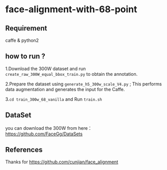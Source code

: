 # face-alignment-with-68-point

## Requirement

caffe & python2




## how to run ? 

1.Download the 300W dataset and run `create_raw_300W_equal_bbox_train.py` to obtain the annotation.

2.Prepare the dataset using `generate_h5_300w_scale_V4.py` ; This performs data augmentation and generates the input for the Caffe.

3.`cd train_300w_68_vanilla` and Run `train.sh` 

## DataSet
you can download the 300W from here： https://github.com/FaceGg/DataSets

## References
Thanks for https://github.com/cunjian/face_alignment
